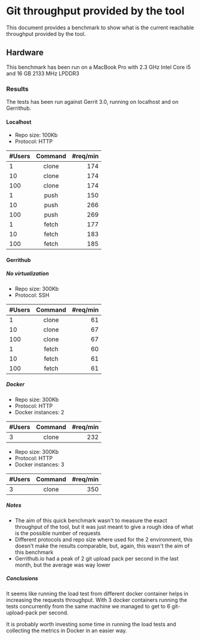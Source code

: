 # Git throughput provided by the tool

This document provides a benchmark to show what is the current reachable throughput provided by the tool.

## Hardware

This benchmark has been run on a MacBook Pro with 2.3 GHz Intel Core i5 and 16 GB 2133 MHz LPDDR3

### Results

The tests has been run against Gerrit 3.0, running on localhost and on Gerrithub.

#### Localhost

* Repo size: 100Kb
* Protocol: HTTP

| #Users   |      Command  |  #req/min |
|----------|:-------------:|------:|
| 1   | clone | 174 |
| 10  | clone | 174 |
| 100 | clone | 174 |
| 1   | push  | 150 |
| 10  | push  | 266 |
| 100 | push  | 269 |
| 1   | fetch | 177 |
| 10  | fetch | 183 |
| 100 | fetch | 185 |

#### Gerrithub

##### No virtualization

* Repo size: 300Kb
* Protocol: SSH 

| #Users   |      Command  |  #req/min |
|----------|:-------------:|------:|
| 1   | clone | 61 |
| 10  | clone | 67 |
| 100 | clone | 67 |
| 1   | fetch | 60 |
| 10  | fetch | 61 |
| 100 | fetch | 61|

##### Docker

* Repo size: 300Kb
* Protocol: HTTP
* Docker instances: 2

| #Users   |      Command  |  #req/min |
|----------|:-------------:|------:|
| 3   | clone | 232 |

* Repo size: 300Kb
* Protocol: HTTP
* Docker instances: 3

| #Users   |      Command  |  #req/min |
|----------|:-------------:|------:|
| 3   | clone | 350 |

##### Notes

* The aim of this quick benchmark wasn't to measure the exact throughput of the tool, but it was just meant to give a rough idea
of what is the possible number of requests
* Different protocols and repo size where used for the 2 environment, this doesn't make the results comparable, but, again, this wasn't the
aim of this benchmark
* Gerrithub.io had a peak of 2 git upload pack per second in the last month, but the average was way lower

##### Conclusions

It seems like running the load test from different docker container helps in increasing the requests throughput.
With 3 docker containers running the tests concurrently from the same machine we managed to get to 6 git-upload-pack per second.

It is probably worth investing some time in running the load tests and collecting the metrics in Docker in an easier way. 
 
